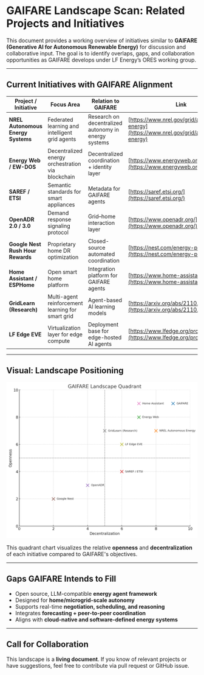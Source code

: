 # GAIFARE Landscape Scan: Related Projects and Initiatives

This document provides a working overview of initiatives similar to **GAIFARE (Generative AI for Autonomous Renewable Energy)** for discussion and collaborative input. The goal is to identify overlaps, gaps, and collaboration opportunities as GAIFARE develops under LF Energy’s ORES working group.

---

## Current Initiatives with GAIFARE Alignment

| Project / Initiative | Focus Area | Relation to GAIFARE | Link |
|----------------------|------------|----------------------|------|
| **NREL Autonomous Energy Systems** | Federated learning and intelligent grid agents | Research on decentralized autonomy in energy systems | [https://www.nrel.gov/grid/autonomous-energy](https://www.nrel.gov/grid/autonomous-energy) |
| **Energy Web / EW-DOS** | Decentralized energy orchestration via blockchain | Decentralized coordination + identity layer | [https://www.energyweb.org/technology/](https://www.energyweb.org/technology/) |
| **SAREF / ETSI** | Semantic standards for smart appliances | Metadata for GAIFARE agents | [https://saref.etsi.org/](https://saref.etsi.org/) |
| **OpenADR 2.0 / 3.0** | Demand response signaling protocol | Grid–home interaction layer | [https://www.openadr.org/](https://www.openadr.org/) |
| **Google Nest Rush Hour Rewards** | Proprietary home DR optimization | Closed-source automated coordination | [https://nest.com/energy-partners/](https://nest.com/energy-partners/) |
| **Home Assistant / ESPHome** | Open smart home platform | Integration platform for GAIFARE agents | [https://www.home-assistant.io/](https://www.home-assistant.io/) |
| **GridLearn (Research)** | Multi-agent reinforcement learning for smart grid | Agent-based AI learning models | [https://arxiv.org/abs/2110.06396](https://arxiv.org/abs/2110.06396) |
| **LF Edge EVE** | Virtualization layer for edge compute | Deployment base for edge-hosted AI agents | [https://www.lfedge.org/projects/eve/](https://www.lfedge.org/projects/eve/) |

---

## Visual: Landscape Positioning

![GAIFARE Landscape Quadrant](GAIFARE_Landscape_Quadrant.png)

This quadrant chart visualizes the relative **openness** and **decentralization** of each initiative compared to GAIFARE's objectives.

---

## Gaps GAIFARE Intends to Fill

- Open source, LLM-compatible **energy agent framework**
- Designed for **home/microgrid-scale autonomy**
- Supports real-time **negotiation, scheduling, and reasoning**
- Integrates **forecasting + peer-to-peer coordination**
- Aligns with **cloud-native and software-defined energy systems**

---

## Call for Collaboration

This landscape is a **living document**. If you know of relevant projects or have suggestions, feel free to contribute via pull request or GitHub issue.
